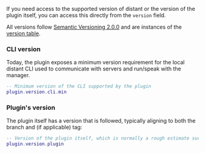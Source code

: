 If you need access to the supported version of distant or the version of the
plugin itself, you can access this directly from the `version` field.

All versions follow [Semantic Versioning 2.0.0](https://semver.org/) and are
instances of the [version table](../core/version).

### CLI version

Today, the plugin exposes a minimum version requirement for the local distant
CLI used to communicate with servers and run/speak with the manager.

```lua
-- Minimum version of the CLI supported by the plugin
plugin.version.cli.min
```

### Plugin's version

The plugin itself has a version that is followed, typically aligning to both
the branch and (if applicable) tag:

```lua
-- Version of the plugin itself, which is normally a rough estimate such as 0.3
plugin.version.plugin
```
